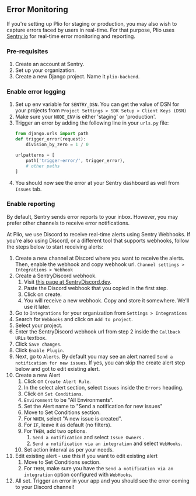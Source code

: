 ## Error Monitoring

If you're setting up Plio for staging or production, you may also wish to capture errors faced by users in real-time. For that purpose, Plio uses [Sentry.io](https://sentry.io/) for real-time error monitoring and reporting.

### Pre-requisites
1. Create an account at Sentry.
2. Set up your organization.
3. Create a new Django project. Name it `plio-backend`.


### Enable error logging
1. Set up env variable for `SENTRY_DSN`. You can get the value of DSN for your projects from `Project Settings > SDK Setup > Client Keys (DSN)`
2. Make sure your `NODE_ENV` is either 'staging' or 'production'.
3. Trigger an error by adding the following line in your `urls.py` file:
    ```py
    from django.urls import path
    def trigger_error(request):
        division_by_zero = 1 / 0

    urlpatterns = [
        path('trigger-error/', trigger_error),
        # other paths
    ]
    ```
4. You should now see the error at your Sentry dashboard as well from `Issues` tab.

### Enable reporting
By default, Sentry sends error reports to your inbox. However, you may prefer other channels to receive error notifications.

At Plio, we use Discord to receive real-time alerts using Sentry Webhooks. If you're also using Discord, or a different tool that supports webhooks, follow the steps below to start receiving alerts:
1. Create a new channel at Discord where you want to receive the alerts. Then, enable the webhook and copy webhook url. `Channel settings > Integrations > Webhook`
2. Create a SentryDiscord webhook.
   1. Visit [this page at SentryDiscord.dev](https://sentrydiscord.dev/create).
   2. Paste the Discord webhook that you copied in the first step.
   3. Click on create.
   4. You will receive a new webhook. Copy and store it somewhere. We'll use it later.
3. Go to `Integrations` for your organization from `Settings > Integrations`
4. Search for `Webhooks` and click on `Add to project`.
5. Select your project.
5. Enter the SentryDiscord webhook url from step 2 inside the `Callback URLs` textbox.
6. Click `Save changes`.
7. Click `Enable Plugin`.
8. Next, go to `Alerts`. By default you may see an alert named `Send a notification for new issues`. If yes, you can skip the create alert step below and got to edit existing alert.
9. Create a new Alert
   1. Click on `Create Alert Rule`.
   2. In the select alert section, select `Issues` inside the `Errors` heading.
   3. Click on `Set Conditions`.
   4. `Environment` to be "All Environments".
   5. Set the Alert name to "Send a notification for new issues"
   6. Move to Set Conditions section.
   7. For `WHEN`, select "A new issue is created".
   8. For `IF`, leave it as default (no filters).
   9. For `THEN`, add two options.
      1. `Send a notification` and select `Issue Owners` .
      2. `Send a notification via an integration` and select `WebHooks`.
   10. Set action interval as per your needs.
10. Edit existing alert - use this if you want to edit existing alert
    1. Move to Set Conditions section.
    2. For `THEN`, make sure you have the `Send a notification via an integration` option configured with `WebHooks`.
11. All set. Trigger an error in your app and you should see the error coming to your Discord channel!
